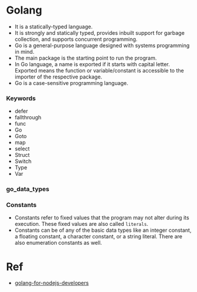 # Golang
+ It is a statically-typed language.
+ It is strongly and statically typed, provides inbuilt support for garbage collection, and supports concurrent programming.
+ Go is a general-purpose language designed with systems programming in mind.
+ The main package is the starting point to run the program.
+ In Go language, a name is exported if it starts with capital letter. Exported means the function or variable/constant is accessible to the importer of the respective package.
+ Go is a case-sensitive programming language.


### Keywords
+ defer
+ fallthrough
+ func
+ Go
+ Goto
+ map
+ select
+ Struct
+ Switch
+ Type
+ Var

### go_data_types
### Constants
+ Constants refer to fixed values that the program may not alter during its execution. These fixed values are also called `literals`.
+ Constants can be of any of the basic data types like an integer constant, a floating constant, a character constant, or a string literal. There are also enumeration constants as well.

# Ref
+ [golang-for-nodejs-developers](https://github.com/miguelmota/golang-for-nodejs-developers)